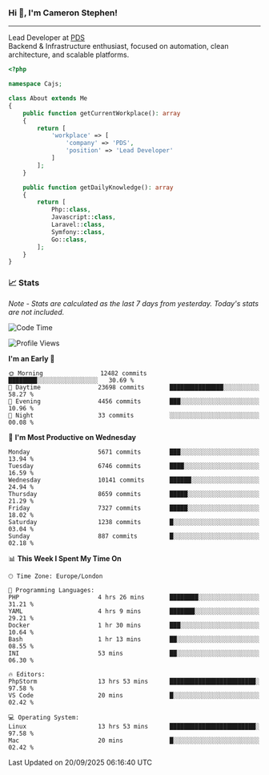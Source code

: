 ### Hi 👋, I'm Cameron Stephen!

---

Lead Developer at [PDS](https://prindatasolutions.co.uk)  
Backend & Infrastructure enthusiast, focused on automation, clean architecture, and scalable platforms.


```php
<?php

namespace Cajs;

class About extends Me
{
    public function getCurrentWorkplace(): array
    {
        return [
            'workplace' => [
                'company' => 'PDS',
                'position' => 'Lead Developer'
            ]
        ];
    }

    public function getDailyKnowledge(): array
    {
        return [
            Php::class,
            Javascript::class,
            Laravel::class,
            Symfony::class,
            Go::class,
        ];
    }
}
```

### 📈 Stats
<p><em>Note - Stats are calculated as the last 7 days from yesterday. Today's stats are not included.</em></p>


<!--START_SECTION:waka-->
![Code Time](http://img.shields.io/badge/Code%20Time-4%2C713%20hrs%2019%20mins-blue)

![Profile Views](http://img.shields.io/badge/Profile%20Views-0-blue)

**I'm an Early 🐤** 

```text
🌞 Morning                12482 commits       ████████░░░░░░░░░░░░░░░░░   30.69 % 
🌆 Daytime                23698 commits       ███████████████░░░░░░░░░░   58.27 % 
🌃 Evening                4456 commits        ███░░░░░░░░░░░░░░░░░░░░░░   10.96 % 
🌙 Night                  33 commits          ░░░░░░░░░░░░░░░░░░░░░░░░░   00.08 % 
```
📅 **I'm Most Productive on Wednesday** 

```text
Monday                   5671 commits        ███░░░░░░░░░░░░░░░░░░░░░░   13.94 % 
Tuesday                  6746 commits        ████░░░░░░░░░░░░░░░░░░░░░   16.59 % 
Wednesday                10141 commits       ██████░░░░░░░░░░░░░░░░░░░   24.94 % 
Thursday                 8659 commits        █████░░░░░░░░░░░░░░░░░░░░   21.29 % 
Friday                   7327 commits        █████░░░░░░░░░░░░░░░░░░░░   18.02 % 
Saturday                 1238 commits        █░░░░░░░░░░░░░░░░░░░░░░░░   03.04 % 
Sunday                   887 commits         █░░░░░░░░░░░░░░░░░░░░░░░░   02.18 % 
```


📊 **This Week I Spent My Time On** 

```text
🕑︎ Time Zone: Europe/London

💬 Programming Languages: 
PHP                      4 hrs 26 mins       ████████░░░░░░░░░░░░░░░░░   31.21 % 
YAML                     4 hrs 9 mins        ███████░░░░░░░░░░░░░░░░░░   29.21 % 
Docker                   1 hr 30 mins        ███░░░░░░░░░░░░░░░░░░░░░░   10.64 % 
Bash                     1 hr 13 mins        ██░░░░░░░░░░░░░░░░░░░░░░░   08.55 % 
INI                      53 mins             ██░░░░░░░░░░░░░░░░░░░░░░░   06.30 % 

🔥 Editors: 
PhpStorm                 13 hrs 53 mins      ████████████████████████░   97.58 % 
VS Code                  20 mins             █░░░░░░░░░░░░░░░░░░░░░░░░   02.42 % 

💻 Operating System: 
Linux                    13 hrs 53 mins      ████████████████████████░   97.58 % 
Mac                      20 mins             █░░░░░░░░░░░░░░░░░░░░░░░░   02.42 % 
```


 Last Updated on 20/09/2025 06:16:40 UTC
<!--END_SECTION:waka-->

